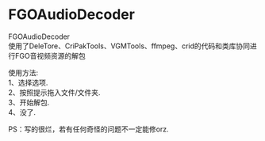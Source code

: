 # FGOAudioDecoder
FGOAudioDecoder  
使用了DeleTore、CriPakTools、VGMTools、ffmpeg、crid的代码和类库协同进行FGO音视频资源的解包  
  
使用方法:  
1、选择选项.  
2、按照提示拖入文件/文件夹.  
3、开始解包.  
4、没了.  
  
PS：写的很烂，若有任何奇怪的问题不一定能修orz.  
